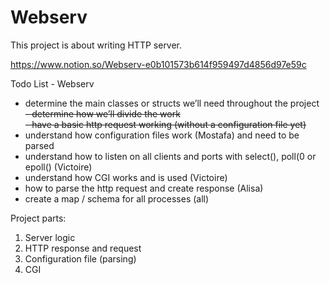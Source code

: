 # Webserv
This project is about writing HTTP server.

https://www.notion.so/Webserv-e0b101573b614f959497d4856d97e59c

Todo List - Webserv 
	
- determine the main classes or structs we’ll need throughout the project
<s> - determine how we’ll divide the work</s>	
<s> - have a basic http request working (without a configuration file yet)</s>
- understand how configuration files work (Mostafa) and need to be parsed
- understand how to listen on all clients and ports with select(), poll(0 or epoll() (Victoire)
- understand how CGI works and is used (Victoire)
- how to parse the http request and create response (Alisa)
- create a map / schema for all processes (all)

Project parts:

1. Server logic
2.  HTTP response and request
3.  Configuration file (parsing)
4.  CGI
